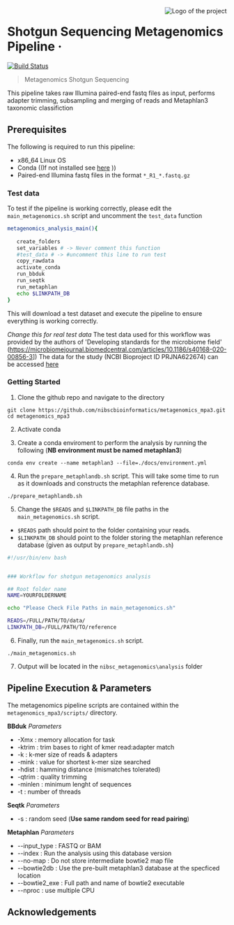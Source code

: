 <img src="https://static.wixstatic.com/media/e40e76_52d2db31e5264d31aaea0319cb583acf~mv2.png/v1/fill/w_380,h_358,al_c,q_85,usm_0.66_1.00_0.01/NIBSC%20square.webp" alt="Logo of the project" align="right">

# Shotgun Sequencing Metagenomics Pipeline &middot; 
[![Build Status](https://img.shields.io/travis/npm/npm/latest.svg?style=flat-square)](https://travis-ci.org/npm/npm) 
> Metagenomics Shotgun Sequencing 

This pipeline takes raw Illumina paired-end fastq files as input, performs adapter trimming, subsampling and merging of reads and Metaphlan3 taxonomic classifiction


## Prerequisites

The following is required to run this pipeline:
- x86_64 Linux OS
- Conda ((If not installed see [here](https://conda.io/projects/conda/en/latest/user-guide/install/index.html) ))
- Paired-end Illumina fastq files in the format `*_R1_*.fastq.gz`


### Test data

To test if the pipeline is working correctly, please edit the `main_metagenomics.sh` script and uncomment the `test_data` function 

```bash
metagenomics_analysis_main(){
   
   create_folders 
   set_variables # -> Never comment this function
   #test_data # -> #uncomment this line to run test
   copy_rawdata 
   activate_conda
   run_bbduk 
   run_seqtk
   run_metaphlan
   echo $LINKPATH_DB
}

```
This will download a test dataset and execute the pipeline to ensure everything is working correctly.

*Change this for real test data*
The test data used for this workflow was provided by the authors of 'Developing standards for the microbiome field' (https://microbiomejournal.biomedcentral.com/articles/10.1186/s40168-020-00856-3])
The data for the study (NCBI Bioproject ID PRJNA622674) can be accessed [here](https://www.ncbi.nlm.nih.gov/sra/10506348,10506347,10506346,10506345,10506339,10506328,10506322,10506321,10506320,10506319,10506318,10506317,10506316,10506315,10506314,10506313,10506312,10506311,10506310,10506309)


### Getting Started

1. Clone the github repo and navigate to the directory

```
git clone https://github.com/nibscbioinformatics/metagenomics_mpa3.git
cd metagenomics_mpa3
```

2. Activate conda 

3. Create a conda enviroment to perform the analysis by running the following (**NB environment must be named metaphlan3**)

```
conda env create --name metaphlan3 --file=./docs/environment.yml
```


4. Run the `prepare_metaphlandb.sh` script. This will take some time to run as it downloads and constructs the metaphlan reference database.

```
./prepare_metaphlandb.sh
```

5. Change the `$READS` and `$LINKPATH_DB` file paths in the `main_metagenomics.sh` script.
- `$READS` path should point to the folder containing your reads.
- `$LINKPATH_DB` should point to the folder storing the metaphlan reference database (given as output by `prepare_metaphlandb.sh`)

```bash
#!/usr/bin/env bash


### Workflow for shotgun metagenomics analysis

## Root folder name
NAME=YOURFOLDERNAME

echo "Please Check File Paths in main_metagenomics.sh"

READS=/FULL/PATH/TO/data/
LINKPATH_DB=/FULL/PATH/TO/reference 
```

6. Finally, run the `main_metagenomics.sh` script.   
```
./main_metagenomics.sh
```

7. Output will be located in the `nibsc_metagenomics\analysis` folder 

## Pipeline Execution & Parameters

The metagenomics pipeline scripts are contained within the `metagenomics_mpa3/scripts/` directory. 

**BBduk** *Parameters*

- -Xmx : memory allocation for task
- -ktrim : trim bases to right of kmer read:adapter match
- -k : k-mer size of reads & adapters
- -mink : value for shortest k-mer size searched
- -hdist : hamming distance (mismatches tolerated)
- -qtrim : quality trimming 
- -minlen : minimum lenght of sequences
- -t : number of threads

**Seqtk** *Parameters*

- -s : random seed (**Use same random seed for read pairing**)

**Metaphlan** *Parameters*

- --input_type : FASTQ or BAM 
- --index : Run the analysis using this database version
- --no-map : Do not store intermediate bowtie2 map file
- --bowtie2db : Use the pre-built metaphlan3 database at the specficed location
- --bowtie2_exe : Full path and name of bowtie2 executable
- --nproc : use multiple CPU



## Acknowledgements

